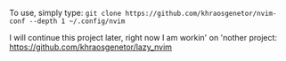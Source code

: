 To use, simply type:
```git clone https://github.com/khraosgenetor/nvim-conf --depth 1 ~/.config/nvim```

I will continue this project later, right now I am workin' on 'nother project: https://github.com/khraosgenetor/lazy_nvim
